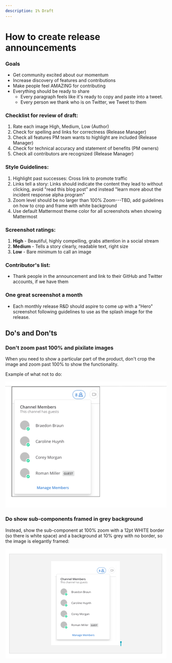 ```yaml
---
description: 1% Draft
---
```


# How to create release announcements

### **Goals**

* Get community excited about our momentum 
* Increase discovery of features and contributions 
* Make people feel AMAZING for contributing 
* Everything should be ready to share
  * Every paragraph feels like it's ready to copy and paste into a tweet. 
  * Every person we thank who is on Twitter, we Tweet to them

### **Checklist for review of draft:**

1. Rate each image High, Medium, Low \(Author\)
2. Check for spelling and links for correctness \(Release Manager\) 
3. Check all features PM team wants to highlight are included \(Release Manager\) 
4. Check for technical accuracy and statement of benefits \(PM owners\) 
5. Check all contributors are recognized \(Release Manager\) 

### **Style Guidelines:** 

1. Highlight past successes: Cross link to promote traffic 
2. Links tell a story: Links should indicate the content they lead to without clicking, avoid "read this blog post" and instead "learn more about the incident response alpha program" 
3. Zoom level should be no larger than 100% Zoom---TBD, add guidelines on how to crop and frame with white background
4. Use default Mattermost theme color for all screenshots when showing Mattermost

### **Screenshot ratings:** 

1. **High** - Beautiful, highly compelling, grabs attention in a social stream 
2. **Medium** - Tells a story clearly, readable text, right size 
3. **Low** - Bare minimum to call an image 

### **Contributor's list:** 

* Thank people in the announcement and link to their GitHub and Twitter accounts, if we have them

### One great screenshot a month

* Each monthly release R&D should aspire to come up with a "Hero" screenshot following guidelines to use as the splash image for the release. 

## Do's and Don'ts

### Don't zoom past 100% and pixilate images

When you need to show a particular part of the product, don't crop the image and zoom past 100% to show the functionality.  

Example of what not to do: 

![](../../../.gitbook/assets/image%20%284%29.png)

### Do show sub-components framed in grey background 

Instead, show the sub-component at 100% zoom with a 12pt WHITE border \(so there is white space\) and a background at 10% grey with no border, so the image is elegantly framed: 

![](../../../.gitbook/assets/image%20%289%29.png)



